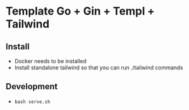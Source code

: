 # Template Go + Gin + Templ + Tailwind

## Install
- Docker needs to be installed
- Install standalone tailwind so that you can run ./tailwind commands

## Development
- `bash serve.sh`
